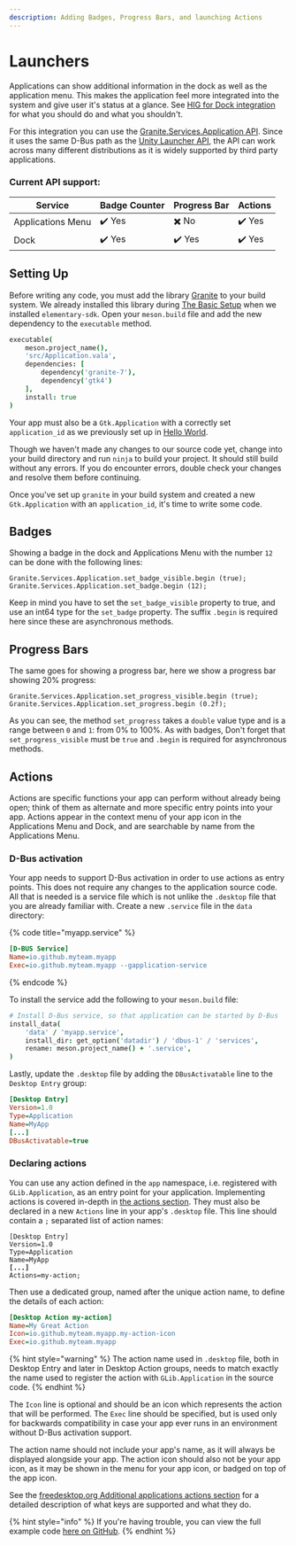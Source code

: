 ```yaml
---
description: Adding Badges, Progress Bars, and launching Actions
---
```


# Launchers

Applications can show additional information in the dock as well as the application menu. This makes the application feel more integrated into the system and give user it's status at a glance. See [HIG for Dock integration](https://docs.elementary.io/hig/widgets/providing-feedback#dock-integration) for what you should do and what you shouldn't.

For this integration you can use the [Granite.Services.Application API](https://valadoc.org/granite/Granite.Services.Application.html). Since it uses the same D-Bus path as the [Unity Launcher API](https://valadoc.org/unity/Unity.LauncherEntry.html), the API can work across many different distributions as it is widely supported by third party applications.

### Current API support:

| Service           | Badge Counter | Progress Bar | Actions |
| ----------------- | ------------- | ------------ | ------- |
| Applications Menu | ✔️ Yes        | ✖️ No        | ✔️ Yes  |
| Dock              | ✔️ Yes        | ✔️ Yes       | ✔️ Yes  |

## Setting Up

Before writing any code, you must add the library [Granite](https://valadoc.org/granite/Granite.html) to your build system. We already installed this library during [The Basic Setup](../writing-apps/the-basic-setup.md) when we installed `elementary-sdk`. Open your `meson.build` file and add the new dependency to the `executable` method.

```coffeescript
executable(
    meson.project_name(),
    'src/Application.vala',
    dependencies: [
        dependency('granite-7'),
        dependency('gtk4')
    ],
    install: true
)
```

Your app must also be a `Gtk.Application` with a correctly set `application_id` as we previously set up in [Hello World](../writing-apps/hello-world.md#gtk.application).

Though we haven't made any changes to our source code yet, change into your build directory and run `ninja` to build your project. It should still build without any errors. If you do encounter errors, double check your changes and resolve them before continuing.

Once you've set up `granite` in your build system and created a new `Gtk.Application` with an `application_id`, it's time to write some code.

## Badges

Showing a badge in the dock and Applications Menu with the number `12` can be done with the following lines:

```vala
Granite.Services.Application.set_badge_visible.begin (true);
Granite.Services.Application.set_badge.begin (12);
```

Keep in mind you have to set the `set_badge_visible` property to true, and use an int64 type for the `set_badge` property. The suffix `.begin` is required here since these are asynchronous methods.

## Progress Bars

The same goes for showing a progress bar, here we show a progress bar showing 20% progress:

```vala
Granite.Services.Application.set_progress_visible.begin (true);
Granite.Services.Application.set_progress.begin (0.2f);
```

As you can see, the method `set_progress` takes a `double` value type and is a range between `0` and `1`: from 0% to 100%. As with badges, Don't forget that `set_progress_visible` must be `true` and `.begin` is required for asynchronous methods.

## Actions

Actions are specific functions your app can perform without already being open; think of them as alternate and more specific entry points into your app. Actions appear in the context menu of your app icon in the Applications Menu and Dock, and are searchable by name from the Applications Menu.

### D-Bus activation

Your app needs to support D-Bus activation in order to use actions as entry points. This does not require any changes to the application source code. All that is needed is a service file which is not unlike the `.desktop` file that you are already familiar with. Create a new `.service` file in the `data` directory:

{% code title="myapp.service" %}
```ini
[D-BUS Service]
Name=io.github.myteam.myapp
Exec=io.github.myteam.myapp --gapplication-service
```
{% endcode %}

To install the service add the following to your `meson.build` file:

```coffeescript
# Install D-Bus service, so that application can be started by D-Bus
install_data(
    'data' / 'myapp.service',
    install_dir: get_option('datadir') / 'dbus-1' / 'services',
    rename: meson.project_name() + '.service',
)
```

Lastly, update the `.desktop` file by adding the `DBusActivatable` line to the `Desktop Entry` group:

```ini
[Desktop Entry]
Version=1.0
Type=Application
Name=MyApp
[...]
DBusActivatable=true
```

### Declaring actions

You can use any action defined in the `app` namespace, i.e. registered with `GLib.Application`, as an entry point for your application. Implementing actions is covered in-depth in [the actions section](actions/). They must also be declared in a new `Actions` line in your app's `.desktop` file. This line should contain a `;` separated list of action names:

<pre class="language-ini"><code class="lang-ini">[Desktop Entry]
Version=1.0
Type=Application
Name=MyApp
<strong>[...]
</strong>Actions=my-action;
</code></pre>

Then use a dedicated group, named after the unique action name, to define the details of each action:

```ini
[Desktop Action my-action]
Name=My Great Action
Icon=io.github.myteam.myapp.my-action-icon
Exec=io.github.myteam.myapp
```

{% hint style="warning" %}
The action name used in `.desktop` file, both in Desktop Entry and later in Desktop Action groups, needs to match exactly the name used to register the action with `GLib.Application` in the source code.
{% endhint %}

The `Icon` line is optional and should be an icon which represents the action that will be performed. The `Exec` line should be specified, but is used only for backwards compatibility in case your app ever runs in an environment without D-Bus activation support.

The action name should not include your app's name, as it will always be displayed alongside your app. The action icon should also not be your app icon, as it may be shown in the menu for your app icon, or badged on top of the app icon.

See the [freedesktop.org Additional applications actions section](https://standards.freedesktop.org/desktop-entry-spec/latest/ar01s11.html) for a detailed description of what keys are supported and what they do.

{% hint style="info" %}
If you're having trouble, you can view the full example code [here on GitHub](https://github.com/vala-lang/examples/tree/glib-action).
{% endhint %}
